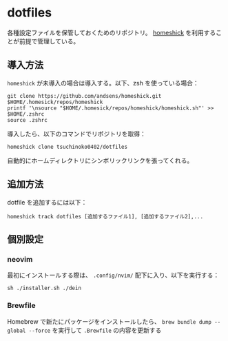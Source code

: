 # dotfiles

各種設定ファイルを保管しておくためのリポジトリ。
[homeshick](https://github.com/andsens/homeshick) を利用することが前提で管理している。

## 導入方法

`homeshick` が未導入の場合は導入する。以下、zsh を使っている場合：

```shell
git clone https://github.com/andsens/homeshick.git $HOME/.homesick/repos/homeshick
printf '\nsource "$HOME/.homesick/repos/homeshick/homeshick.sh"' >> $HOME/.zshrc
source .zshrc
```

導入したら、以下のコマンドでリポジトリを取得：

```shell
homeshick clone tsuchinoko0402/dotfiles
```

自動的にホームディレクトリにシンボリックリンクを張ってくれる。

## 追加方法

dotfile を追加するには以下：

```shell
homeshick track dotfiles [追加するファイル1], [追加するファイル2],... 
```

## 個別設定

### neovim

最初にインストールする際は、 `.config/nvim/` 配下に入り、以下を実行する：

```shell
sh ./installer.sh ./dein
```

### Brewfile

Homebrew で新たにパッケージをインストールしたら、 `brew bundle dump --global --force` を実行して `.Brewfile` の内容を更新する